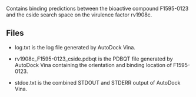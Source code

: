Contains binding predictions between the bioactive compound F1595-0123 and the cside search space on the virulence factor rv1908c.

## Files

- log.txt is the log file generated by AutoDock Vina.

- rv1908c_F1595-0123_cside.pdbqt is the PDBQT file generated by AutoDock Vina containing the orientation and binding location of F1595-0123.

- stdoe.txt is the combined STDOUT and STDERR output of AutoDock Vina.

